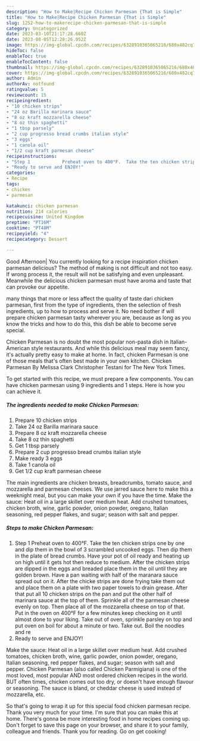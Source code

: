 ```yaml
---
description: "How to Make|Recipe Chicken Parmesan {That is Simple"
title: "How to Make|Recipe Chicken Parmesan {That is Simple"
slug: 1252-how-to-makerecipe-chicken-parmesan-that-is-simple
category: Uncategorized
date: 2023-03-10T21:17:28.660Z
date: 2023-08-05T12:28:26.052Z
image: https://img-global.cpcdn.com/recipes/6328910365065216/680x482cq70/chicken-parmesan-recipe-main-photo.jpg
hideToc: false
enableToc: true
enableTocContent: false
thumbnail: https://img-global.cpcdn.com/recipes/6328910365065216/680x482cq70/chicken-parmesan-recipe-main-photo.jpg
cover: https://img-global.cpcdn.com/recipes/6328910365065216/680x482cq70/chicken-parmesan-recipe-main-photo.jpg
author: Admin
authorAv: notfound
ratingvalue: 5
reviewcount: 15
recipeingredient:
- "10 chicken strips"
- "24 oz Barilla marinara sauce"
- "8 oz kraft mozzarella cheese"
- "8 oz thin spaghetti"
- "1 tbsp parsely"
- "2 cup progresso bread crumbs italian style"
- "3 eggs"
- "1 canola oil"
- "1/2 cup kraft parmesan cheese"
recipeinstructions:
- "Step 1            Preheat oven to 400°F.  Take the ten chicken strips one by one and dip them in the bowl of 3 scrambled uncooked eggs.  Then dip them in the plate of bread crumbs.  Have your pot of oil ready and heating up on high until it gets hot then reduce to medium.  After the chicken strips are dipped in the eggs and breaded place them in the oil until they are golden brown.  Have a pan waiting with half of the maranara sauce spread out on it.  After the chicke strips are done frying take them out and place them on a plate with two paper towels to drain grease.  After that put all 10 chicken strips on the pan and put the other half of marinara sauce at the top of them.  Sprinkle all of the parmesan cheese evenly on top.  Then place all of the mozzarella cheese on top of that.  Put in the oven on 400°F for a few minutes keep checking on it until almost done to your liking.  Take out of oven, sprinkle parsley on top and put oven on boil for about a minute or two.  Take out.  Boil the noodles and re"
- "Ready to serve and ENJOY!"
categories:
- Recipe
tags:
- chicken
- parmesan

katakunci: chicken parmesan 
nutrition: 214 calories
recipecuisine: United Kingdom
preptime: "PT16M"
cooktime: "PT48M"
recipeyield: "4"
recipecategory: Dessert

---
```



Good Afternoon| You currently looking for a recipe inspiration chicken parmesan delicious? The method of making is not difficult and not too easy. If wrong process it, the result will not be satisfying and even unpleasant. Meanwhile the delicious chicken parmesan must have aroma and taste that can provoke our appetite.






many things that more or less affect the quality of taste dari chicken parmesan, first from the type of ingredients, then the selection of fresh ingredients, up to how to process and serve it. No need bother if will prepare chicken parmesan tasty wherever you are, because as long as you know the tricks and how to do this, this dish be able to become serve special.


Chicken Parmesan is no doubt the most popular non-pasta dish in Italian-American style restaurants. And while this delicious meal may seem fancy, it&#39;s actually pretty easy to make at home. In fact, chicken Parmesan is one of those meals that&#39;s often best made in your own kitchen. Chicken Parmesan By Melissa Clark Christopher Testani for The New York Times.


To get started with this recipe, we must prepare a few components. You can have chicken parmesan using 9 ingredients and 1 steps. Here is how you can achieve it.

<!--inarticleads1-->

##### The ingredients needed to make Chicken Parmesan:

1. Prepare 10 chicken strips
1. Take 24 oz Barilla marinara sauce
1. Prepare 8 oz kraft mozzarella cheese
1. Take 8 oz thin spaghetti
1. Get 1 tbsp parsely
1. Prepare 2 cup progresso bread crumbs italian style
1. Make ready 3 eggs
1. Take 1 canola oil
1. Get 1/2 cup kraft parmesan cheese


The main ingredients are chicken breasts, breadcrumbs, tomato sauce, and mozzarella and parmesan cheeses. We use jarred sauce here to make this a weeknight meal, but you can make your own if you have the time. Make the sauce: Heat oil in a large skillet over medium heat. Add crushed tomatoes, chicken broth, wine, garlic powder, onion powder, oregano, Italian seasoning, red pepper flakes, and sugar; season with salt and pepper. 

<!--inarticleads2-->

##### Steps to make Chicken Parmesan:

1. Step 1            Preheat oven to 400°F.  Take the ten chicken strips one by one and dip them in the bowl of 3 scrambled uncooked eggs.  Then dip them in the plate of bread crumbs.  Have your pot of oil ready and heating up on high until it gets hot then reduce to medium.  After the chicken strips are dipped in the eggs and breaded place them in the oil until they are golden brown.  Have a pan waiting with half of the maranara sauce spread out on it.  After the chicke strips are done frying take them out and place them on a plate with two paper towels to drain grease.  After that put all 10 chicken strips on the pan and put the other half of marinara sauce at the top of them.  Sprinkle all of the parmesan cheese evenly on top.  Then place all of the mozzarella cheese on top of that.  Put in the oven on 400°F for a few minutes keep checking on it until almost done to your liking.  Take out of oven, sprinkle parsley on top and put oven on boil for about a minute or two.  Take out.  Boil the noodles and re
1. Ready to serve and ENJOY!

Make the sauce: Heat oil in a large skillet over medium heat. Add crushed tomatoes, chicken broth, wine, garlic powder, onion powder, oregano, Italian seasoning, red pepper flakes, and sugar; season with salt and pepper. Chicken Parmesan (also called Chicken Parmigiana) is one of the most loved, most popular AND most ordered chicken recipes in the world. BUT often times, chicken comes out too dry, or doesn&#39;t have enough flavour or seasoning. The sauce is bland, or cheddar cheese is used instead of mozzarella, etc. 

So that's going to wrap it up for this special food chicken parmesan recipe. Thank you very much for your time. I'm sure that you can make this at home. There's gonna be more interesting food in home recipes coming up. Don't forget to save this page on your browser, and share it to your family, colleague and friends. Thank you for reading. Go on get cooking!
